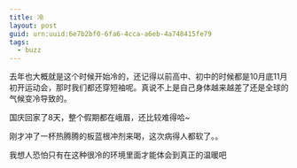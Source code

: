 ```yaml
---
title: 冷
layout: post
guid: urn:uuid:6e7b2bf0-6fa6-4cca-a6eb-4a748415fe79
tags:
  - buzz
---
```


去年也大概就是这个时候开始冷的，还记得以前高中、初中的时候都是10月底11月初开运动会，那时我们都还穿短袖呢。真说不上是自己身体越来越差了还是全球的气候变冷导致的。

国庆回家了8天，整个假期都在峨眉，还比较难得哈~

刚才冲了一杯热腾腾的板蓝根冲剂来喝，这次病得人都软了。。

我想人恐怕只有在这种很冷的环境里面才能体会到真正的温暖吧
